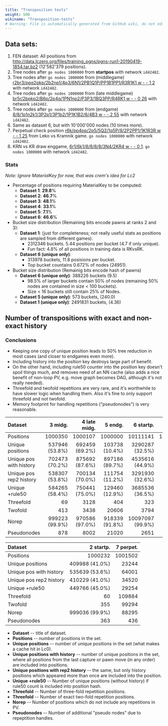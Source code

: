 ```yaml
---
title: "Transposition tests"
weight: 500
wikiname: "Transposition-tests"
# Warning: File is automatically generated from GitHub wiki, do not edit by hand.
---
```

## Data sets:

1. FEN dataset: All positions from http://data.lczero.org/files/training_pgns/pgns-run1-20190419-1854.tar.bz2 (12'582'379 positions).
2. Tree nodes after `go nodes 1000000` from **startpos** with network `id42482`.
3. Tree nodes after `go nodes 1000000` from (middlegame) [r2br3/ppq2pkp/2b2np1/4p3/6N1/2PB1Q1P/PP1B1PP1/R3R1K1 w - - 1 2](https://lichess.org/analysis/standard/r2br3/ppq2pkp/2b2np1/4p3/6N1/2PB1Q1P/PP1B1PP1/R3R1K1_w_-_-_1_2) with network `id42482`.
4. Tree nodes after `go nodes 1000000` from (late middlegame) [br5r/2bpkp2/B6p/2p4q/1PN1np2/P3P3/1BQ3PP/R4RK1 w - - 0 26](https://lichess.org/analysis/standard/br5r/2bpkp2/B6p/2p4q/1PN1np2/P3P3/1BQ3PP/R4RK1_w_-_-_0_26) with network `id42482`.
5. Tree nodes after `go nodes 1000000` from (endgame) [8/8/1p1n2k1/3P2p1/3P1b2/1P1K1B2/8/4B3 w - - 2 55](https://lichess.org/analysis/standard/8/8/1p1n2k1/3P2p1/3P1b2/1P1K1B2/8/4B3_w_-_-_2_55) with network `id42482`.
6. Same as dataset 6, but with 10'000'000 nodes (10 times more).
7. Perpetual check position [r6k/pp4pp/2p5/5Q2/1q5P/8/2P2PP1/1K1R3R w - - 1 25](https://lichess.org/jHxiNNJd#48) from Leko vs Kramnik game. `go nodes 1000000` with network `id42482`.
8. KRN vs KR draw enggame, [6r1/6k1/8/8/8/8/3N4/2KR4 w - - 0 1](https://lichess.org/analysis/standard/6r1/6k1/8/8/8/8/3N4/2KR4_w_-_-). `go nodes 1000000` with network `id42482`.

### Stats

*Note: Ignore MaterialKey for now, that was crem's idea for Lc2*

- Percentage of positions requiring MaterialKey to be computed:
  - **Dataset 1**: **29.8**%
  - **Dataset 2**: **46.7**%
  - **Dataset 3**: **48.1**%
  - **Dataset 4**: **33.1**%
  - **Dataset 5**: **7.1**%
  - **Dataset 6**: **46.6**%
- Bucket size distribution (Remaining bits encode pawns at ranks 2 and 3):
  - **Dataset 1**: (just for completeness; not really useful stats as positions are sampled from different games).
      - 2312346 buckets. 5.44 positions per bucket (4.7 if only unique).
      - Fun fact: 4.8% of all positions in training data is RKvsRK.
  - **Dataset 6 (unique only)**:
      - 313978 buckets, 11.8 posisions per bucket.
      - Top bucket countains  0.672% of nodes (24951).      
- Bucket size distribution (Remainig bits encode hash of pawns)
  - **Dataset 6 (unique only)**: 388226 buckets (9.5)
      - 98.5% of larger buckets contain 50% of nodes (remaining 50% nodes are contained in size < 100 buckets).
      - Size < 16 buckets still contain 25% of Nodes.
  - **Dataset 5 (unique only)**: 573 buckets, (240.0)
  - **Dataset 1 (unique only)**: 2491831 buckets, (4.36)

## Number of transpositions with exact and non-exact history

### Conclusions

- Keeping one copy of unique position leads to 50% tree reduction in most cases (and closer to endgames even more).
- Including history into the position key destroys large part of benefit.
- On the other hand, including rule50 counter into the position key doesn't spoil things much, and removes need of an NN cache (also adds a nice benefit of non-loop PV, e.g. move graph becomes DAG, although it's not really needed).
- Threefold and twofold repetitions are very rare, and it's worthwhile to have slower logic when handling them. Also it's fine to only support threefold and not twofold.
- Memory footprint for handling repetitions ("pseudonodes") is very reasonable.

| Dataset                 |        3 midg. |   4 late midg. |        5 endg. |        6 startp. | 8 shuf. |
|:------------------------|---------------:|---------------:|---------------:|-----------------:|--------:|
| Positions               |        1000350 |        1000107 |        1000000 |         10111141 | 1000145 |
| Unique positions        | 537946 (53.8%) | 692459 (69.2%) | 103738 (10.4%) |  3290287 (32.5%) |  243723 |
| Unique pos with history | 702473 (70.2%) | 875692 (87.6%) | 897186 (89.7%) |  4535616 (44.9%) |  949180 |
| Unique pos rep2 history | 538307 (53.8%) | 700134 (70.0%) | 111754 (11.2%) |  3291930 (32.6%) |  245762 |
| Unique +rule50          | 584265 (58.4%) | 750441 (75.0%) | 129460 (12.9%) |  3685536 (36.5%) |  278887 |
| Threefold               |             69 |           3128 |            404 |              323 |      33 |
| Twofold                 |            413 |           3438 |          20606 |             3794 |    6853 |
| Norep                   | 999223 (99.9%) | 970586 (97.0%) | 918339 (91.8%) | 10097097 (99.9%) |  983750 |
| Pseudonodes             |            878 |           8002 |          21020 |             2651 |   10415 |

| Dataset                 |      2 startp. | 7 perpet. |
|:------------------------|---------------:|----------:|
| Positions               |        1000232 |   1001502 |
| Unique positions        | 409988 (41.0%) |     23244 |
| Unique pos with history | 535639 (53.6%) |     64001 |
| Unique pos rep2 history | 410229 (41.0%) |     34520 |
| Unique +rule50          | 449766 (45.0%) |     29254 |
| Threefold               |             60 |    109884 |
| Twofold                 |            355 |     99294 |
| Norep                   | 999036 (99.9%) |     88295 |
| Pseudonodes             |            363 |       436 |



- **Dataset** -- title of dataset.
- **Positions** -- number of positions in the set.
- **Unique positions** -- number of unique positions in the set (what makes a cache hit in Lc0).
- **Unique positions with history** -- number of unique positions in the set, where all positions from the last capture or pawn move (in any order) are included into positions.
- **Unique positions with rep2 history** -- the same, but only history positions which appeared more than once are included into the position.
- **Unique +rule50** -- Number of unique positions (without history) if rule50 count is included into position hash.
- **Threefold** -- Number of three-fold repetition positions.
- **Threefold** -- Number of exact two-fold repetition positions.
- **Norep** -- Number of positions which do not include any repetitions in PV.
- **Pseudonodes** -- Number of additional "pseudo nodes" due to repeptition handles.